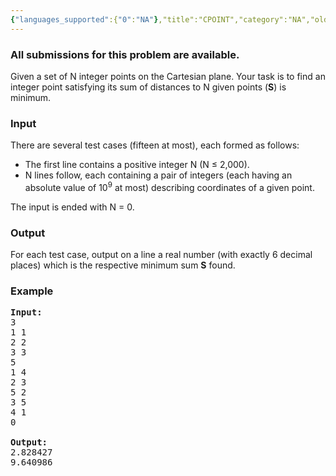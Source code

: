 ```yaml
---
{"languages_supported":{"0":"NA"},"title":"CPOINT","category":"NA","old_version":true,"problem_code":"CPOINT","tags":{"0":"NA"},"layout":"problem"}
---
```


<h3> All submissions for this problem are available. </h3><p>Given a set of N integer points on the Cartesian plane. Your task is to find an integer point satisfying its sum of distances to N given points (<b>S</b>) is minimum.
</p>

<h3>Input</h3>
<p>There are several test cases (fifteen at most), each formed as follows:
<ul>
<li>The first line contains a positive integer N (N ≤ 2,000).</li>
<li>N lines follow, each containing a pair of integers (each having an absolute value of 10<sup>9</sup> at most) describing coordinates of a given point.</li>
</ul>
The input is ended with N = 0.
</p>

<h3>Output</h3>
<p>For each test case, output on a line a real number (with exactly 6 decimal places) which is the respective minimum sum <b>S</b> found.
</p>

<h3>Example</h3>

<pre>
<b>Input:</b>
3
1 1
2 2
3 3
5
1 4
2 3
5 2
3 5
4 1
0

<b>Output:</b>
2.828427
9.640986
</pre>    